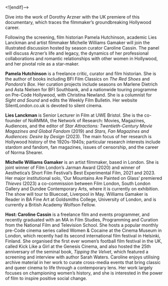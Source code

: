 

<![endif]-->

Dive into the work of Dorothy Arzner with the UK premiere of this documentary, which traces the filmmaker’s groundbreaking Hollywood career.

Following the screening, film historian Pamela Hutchinson, academic Lies Lanckman and artist filmmaker Michelle Williams Gamaker will join the illustrated discussion hosted by season curator Caroline Cassin. The panel will discuss Arzner’s life and legacy, the dynamics of her professional collaborations and romantic relationships with other women in Hollywood, and her pivotal role as a star-maker.

**Pamela Hutchinson** is a freelance critic, curator and film historian. She is the author of books including BFI Film Classics on _The Red Shoes_ and _Pandora’s Box_. Her curation projects include seasons on Marlene Dietrich and Asta Nielsen for BFI Southbank, and a nationwide touring programme on Pre-Code Hollywood, with Christina Newland. She is a columnist for _Sight and Sound_ and edits the Weekly Film Bulletin. Her website SilentLondon.co.uk is devoted to silent cinema.

**Lies Lanckman** is Senior Lecturer in Film at UWE Bristol. She is the co-founder of NoRMMA, the Network of Research: Movies, Magazines, Audiences, and the editor of _Star Attractions: Twentieth-Century Movie Magazines and Global Fandom_ (2019) and _Stars, Fan Magazines and Audiences: Desire by Design_ (2023). The main focus of her research is Hollywood history of the 1920s-1940s; particular research interests include stardom and fandom, fan magazines, issues of censorship, and the career of Norma Shearer.

**Michelle Williams Gamaker** is an artist filmmaker, based in London. She is joint winner of Film London’s Jarman Award (2020) and winner of Aesthetica’s Short Film Festival’s Best Experimental Film, 2021 and 2023. Her major institutional solo, ‘Our Mountains Are Painted on Glass’ premiered _Thieves_ (2023) a co-commission between Film London, South London Gallery and Dundee Contemporary Arts, where it is currently on exhibition. The show will tour to Bluecoat, Liverpool in May. Williams Gamaker is Reader in BA Fine Art at Goldsmiths College, University of London, and is currently a British Academy Wolfson Fellow.

**Host: Caroline Cassin** is a freelance film and events programmer, and recently graduated with an MA in Film Studies, Programming and Curation from the National Film and Television School. She hosts a popular monthly pre-Code cinema series called Women & Cocaine at the Cinema Museum in London, which recently had its second international film festival in Helsinki, Finland. She organised the first ever women’s football film festival in the UK, called Kick Like a Girl at the Genesis Cinema, and also hosted the 25th anniversary of the seminal book, _Tipping the Velvet_, which featured a screening and interview with author Sarah Waters. Caroline enjoys utilising archive material in her work to curate cross-media events that bring classic and queer cinema to life through a contemporary lens. Her work largely focuses on championing women’s history, and she is interested in the power of film to inspire positive social change.

<!--stackedit_data:
eyJoaXN0b3J5IjpbLTE3NjA0MDIzNTZdfQ==
-->